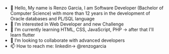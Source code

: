 - 👋 Hello, My name is Renzo Garcia, I am Software Developer (Bachelor of Computer Science) with more than 12 years in the development of Oracle databases and PL/SQL language
- 👀 I’m interested in Web Developer and new Challenge 
- 🌱 I’m currently learning HTML, CSS, JavaScript, PHP -> after that I'll learn flutter
- 💞️ I’m looking to collaborate with advanced developers
- 📫 How to reach me: linkedin-> @renzogarcia

<!---
devrebeleza/devrebeleza is a ✨ special ✨ repository because its `README.md` (this file) appears on your GitHub profile.
You can click the Preview link to take a look at your changes.
--->
